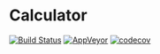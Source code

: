# Calculator
  [![Build Status](https://ci.appveyor.com/api/projects/status/github/Yanta07/KURSACH)](https://ci.appveyor.com/api/projects/status/github/Yanta07/KURSACH)
[![AppVeyor](https://img.shields.io/appveyor/ci/stevepeak/example-csharp.svg)](https://ci.appveyor.com/project/Yanta07/KURSACH)
[![codecov](https://codecov.io/gh/codecov/KURSACH/branch/master/graph/badge.svg)](https://codecov.io/gh/codecov/KURSACH)

